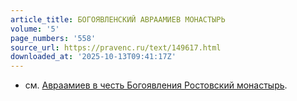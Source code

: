 ```yaml
---
article_title: БОГОЯВЛЕНСКИЙ АВРААМИЕВ МОНАСТЫРЬ
volume: '5'
page_numbers: '558'
source_url: https://pravenc.ru/text/149617.html
downloaded_at: '2025-10-13T09:41:17Z'
---
```


- см. [Авраамиев в честь Богоявления Ростовский монастырь](<https://pravenc.ru/text/Авраамиев в честь Богоявления Ростовский монастырь.html>).
